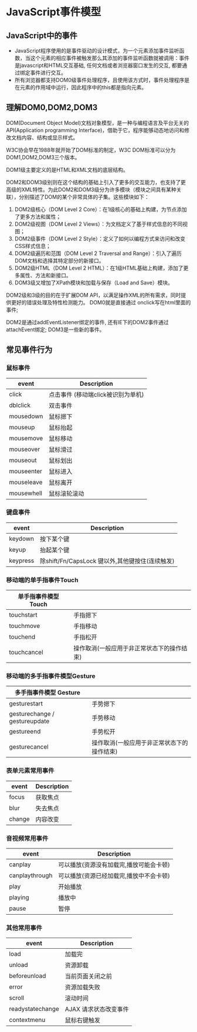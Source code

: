 # JavaScript事件模型

<motto></motto>


## JavaScript中的事件

- JavaScript程序使用的是事件驱动的设计模式，为一个元素添加事件监听函数，当这个元素的相应事件被触发那么其添加的事件监听函数就被调用：事件是javascript和HTML交互基础, 任何文档或者浏览器窗口发生的交互, 都要通过绑定事件进行交互。
- 所有浏览器都支持DOM0级事件处理程序，且使用该方式时，事件处理程序是在元素的作用域中运行，因此程序中的this都是指向元素。

## 理解DOM0,DOM2,DOM3

DOM(Document Object Model)文档对象模型，是一种与编程语言及平台无关的API(Application programming Interface)，借助于它，程序能够动态地访问和修改文档内容、结构或显示样式。

W3C协会早在1988年就开始了DOM标准的制定，W3C DOM标准可以分为DOM1,DOM2,DOM3三个版本。

DOM1级主要定义的是HTML和XML文档的底层结构。

DOM2和DOM3级别则在这个结构的基础上引入了更多的交互能力，也支持了更高级的XML特性。为此DOM2和DOM3级分为许多模块（模块之间具有某种关联），分别描述了DOM的某个非常具体的子集。这些模块如下：

1. DOM2级核心（DOM Level 2 Core）：在1级核心的基础上构建，为节点添加了更多方法和属性； 
2. DOM2级视图（DOM Level 2 Views）：为文档定义了基于样式信息的不同视图； 
3. DOM2级事件（DOM Level 2 Style）：定义了如何以编程方式来访问和改变CSS样式信息； 
4. DOM2级遍历和范围（DOM Level 2 Traversal and Range）：引入了遍历DOM文档和选择其特定部分的新接口。 
5. DOM2级HTML（DOM Level 2 HTML）：在1级HTML基础上构建，添加了更多属性、方法和新接口。 
6. DOM3级又增加了XPath模块和加载与保存（Load and Save）模块。 

DOM2级和3级的目的在于扩展DOM API，以满足操作XML的所有需求，同时提供更好的错误处理及特性检测能力。 DOM0就是直接通过 onclick写在html里面的事件;

DOM2是通过addEventListener绑定的事件, 还有IE下的DOM2事件通过attachEvent绑定; DOM3是一些新的事件。









## 常见事件行为

### 鼠标事件

| event      | Description                        |
| ---------- | ---------------------------------- |
| click      | 点击事件 (移动端click被识别为单机) |
| dblclick   | 双击事件                           |
| mousedown  | 鼠标摁下                           |
| mouseup    | 鼠标抬起                           |
| mousemove  | 鼠标移动                           |
| mouseover  | 鼠标滑过                           |
| mouseout   | 鼠标划出                           |
| mouseenter | 鼠标进入                           |
| mouseleave | 鼠标离开                           |
| mousewhell | 鼠标滚轮滚动                       |

### 键盘事件

| event    | Description                                     |
| -------- | ----------------------------------------------- |
| keydown  | 按下某个键                                      |
| keyup    | 抬起某个键                                      |
| keypress | 除shift/Fn/CapsLock 键以外,其他键按住(连续触发) |

### 移动端的单手指事件Touch

| 单手指事件模型  Touch |                                            |
| --------------------- | ------------------------------------------ |
| touchstart            | 手指摁下                                   |
| touchmove             | 手指移动                                   |
| touchend              | 手指松开                                   |
| touchcancel           | 操作取消(一般应用于非正常状态下的操作结束) |

### 移动端的多手指事件模型Gesture

| 多手指事件模型  Gesture         |                                            |
| ------------------------------- | ------------------------------------------ |
| gesturestart                    | 手势摁下                                   |
| gesturechange  /  gestureupdate | 手势移动                                   |
| gestureend                      | 手势松开                                   |
| gesturecancel                   | 操作取消(一般应用于非正常状态下的操作结束) |

### 表单元素常用事件

| event  | Description |
| ------ | ----------- |
| focus  | 获取焦点    |
| blur   | 失去焦点    |
| change | 内容改变    |

### 音视频常用事件

| event          | Description                             |
| -------------- | --------------------------------------- |
| canplay        | 可以播放(资源没有加载完,播放可能会卡顿) |
| canplaythrough | 可以播放(资源已经加载完,播放中不会卡顿) |
| play           | 开始播放                                |
| playing        | 播放中                                  |
| pause          | 暂停                                    |

### 其他常用事件

| event            | Description           |
| ---------------- | --------------------- |
| load             | 加载完                |
| unload           | 资源卸载              |
| beforeunload     | 当前页面关闭之前      |
| error            | 资源加载失败          |
| scroll           | 滚动时间              |
| readystatechange | AJAX 请求状态改变事件 |
| contextmenu      | 鼠标右键触发          |

















